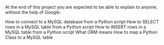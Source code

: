At the end of this project you are expected to be able to explain to anyone, without the help of Google:

How to connect to a MySQL database from a Python script
How to SELECT rows in a MySQL table from a Python script
How to INSERT rows in a MySQL table from a Python script
What ORM means
How to map a Python Class to a MySQL table
